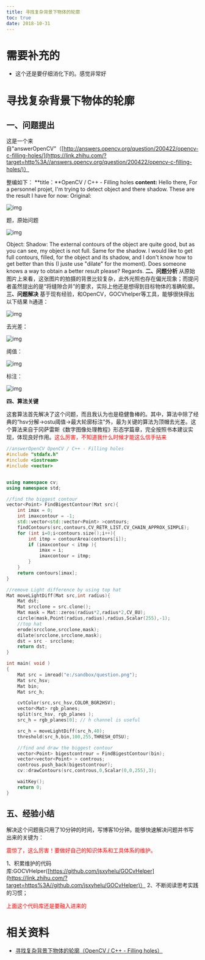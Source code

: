 ```yaml
---
title: 寻找复杂背景下物体的轮廓
toc: true
date: 2018-10-31
---
```


# 需要补充的

- 这个还是要仔细消化下的。感觉非常好

# 寻找复杂背景下物体的轮廓




## 一、问题提出





这是一个来自"answerOpenCV"（[http://answers.opencv.org/question/200422/opencv-c-filling-holes/](https://link.zhihu.com/?target=http%3A//answers.opencv.org/question/200422/opencv-c-filling-holes/)）


整编如下：
**title：**OpenCV / C++ - Filling holes
**content:**
Hello there,
For a personnel projet, I'm trying to detect object and there shadow. These are the result I have for now: Original:

![img](https://pic3.zhimg.com/80/v2-1b2e6eedc98a6fa2c880a83671886570_hd.jpg)

题，原始问题

![img](https://pic4.zhimg.com/80/v2-a38df1275d8e7c65f2771f1ab04f75ec_hd.jpg)


Object:
Shadow:
The external contours of the object are quite good, but as you can see, my object is not full. Same for the shadow. I would like to get full contours, filled, for the object and its shadow, and I don't know how to get better than this (I juste use "dilate" for the moment). Does someone knows a way to obtain a better result please? Regards.
**二、问题分析**
从原始图片上来看，这张图片的拍摄的背景比较复杂，此外光照也存在偏光现象；而提问者虽然提出的是“将缝隙合并”的要求，实际上他还是想得到目标物体的准确轮廓。
**三、问题解决**
基于现有经验，和OpenCV，GOCVhelper等工具，能够很快得出以下结果
h通道：

![img](https://pic4.zhimg.com/80/v2-9f2c43b928d97e62e9b653308bbe35c7_hd.jpg)


去光差：

![img](https://pic4.zhimg.com/80/v2-75763762a497b1942a0779003debe56e_hd.jpg)


阈值：

![img](https://pic1.zhimg.com/80/v2-4598a3cf118c1b9b08bc87dc15cf6767_hd.jpg)


标注：

![img](https://pic4.zhimg.com/80/v2-5dbec8609ed67962a6d4939a5cd6b735_hd.jpg)



**四、算法关键**


这套算法首先解决了这个问题，而且我认为也是稳健鲁棒的。其中，算法中除了经典的“hsv分解->ostu阈值->最大轮廓标注”外，最为关键的算法为顶帽去光差。这个算法来自于冈萨雷斯《数字图像处理教程》形态学篇章，完全按照书本建议实现，体现良好作用。<span style="color:red;">这么厉害，不知道我什么时候才能这么信手拈来</span>

```cpp
//answerOpenCV OpenCV / C++ - Filling holes
#include "stdafx.h"
#include <iostream>
#include <vector>


using namespace cv;
using namespace std;

//find the biggest contour
vector<Point> FindBigestContour(Mat src){
    int imax = 0;
    int imaxcontour = -1;
    std::vector<std::vector<Point> >contours;
    findContours(src,contours,CV_RETR_LIST,CV_CHAIN_APPROX_SIMPLE);
    for (int i=0;i<contours.size();i++){
        int itmp = contourArea(contours[i]);
        if (imaxcontour < itmp ){
            imax = i;
            imaxcontour = itmp;
        }
    }
    return contours[imax];
}

//remove Light difference by using top hat
Mat moveLightDiff(Mat src,int radius){
    Mat dst;
    Mat srcclone = src.clone();
    Mat mask = Mat::zeros(radius*2,radius*2,CV_8U);
    circle(mask,Point(radius,radius),radius,Scalar(255),-1);
    //top hat
    erode(srcclone,srcclone,mask);
    dilate(srcclone,srcclone,mask);
    dst = src - srcclone;
    return dst;
}

int main( void )
{
    Mat src = imread("e:/sandbox/question.png");
    Mat src_hsv;
    Mat bin;
    Mat src_h;

    cvtColor(src,src_hsv,COLOR_BGR2HSV);
    vector<Mat> rgb_planes;
    split(src_hsv, rgb_planes );
    src_h = rgb_planes[0]; // h channel is useful

    src_h = moveLightDiff(src_h,40);
    threshold(src_h,bin,100,255,THRESH_OTSU);

    //find and draw the biggest contour
    vector<Point> bigestcontrour = FindBigestContour(bin);
    vector<vector<Point> > controus;
    controus.push_back(bigestcontrour);
    cv::drawContours(src,controus,0,Scalar(0,0,255),3);

    waitKey();
    return 0;
}

```


## 五、经验小结



解决这个问题我只用了10分钟的时间，写博客10分钟。能够快速解决问题并书写出来的关键为：

<span style="color:red;">震惊了，这么厉害！要做好自己的知识体系和工具体系的维护。</span>


1、积累维护的代码库:GOCVHelper([https://github.com/jsxyhelu/GOCvHelper](https://link.zhihu.com/?target=https%3A//github.com/jsxyhelu/GOCvHelper)）
2、不断阅读思考实践的习惯；

<span style="color:red;">上面这个代码库还是要融入进来的</span>






# 相关资料

- [寻找复杂背景下物体的轮廓（OpenCV / C++ - Filling holes）](https://zhuanlan.zhihu.com/p/46340090)
